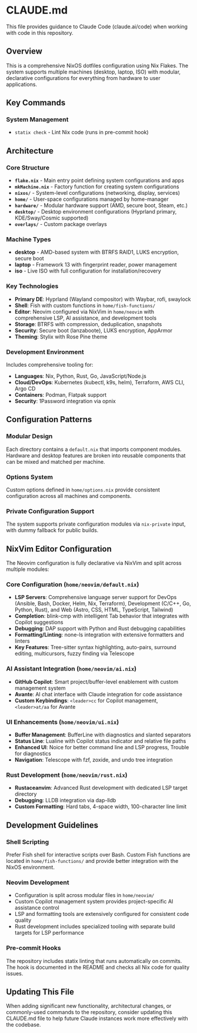 # CLAUDE.md

This file provides guidance to Claude Code (claude.ai/code) when working with code in this repository.

## Overview

This is a comprehensive NixOS dotfiles configuration using Nix Flakes. The system supports multiple machines (desktop, laptop, ISO) with modular, declarative configurations for everything from hardware to user applications.

## Key Commands

### System Management
- `statix check` - Lint Nix code (runs in pre-commit hook)

## Architecture

### Core Structure
- **`flake.nix`** - Main entry point defining system configurations and apps
- **`mkMachine.nix`** - Factory function for creating system configurations
- **`nixos/`** - System-level configurations (networking, display, services)
- **`home/`** - User-space configurations managed by home-manager
- **`hardware/`** - Modular hardware support (AMD, secure boot, Steam, etc.)
- **`desktop/`** - Desktop environment configurations (Hyprland primary, KDE/Sway/Cosmic supported)
- **`overlays/`** - Custom package overlays

### Machine Types
- **desktop** - AMD-based system with BTRFS RAID1, LUKS encryption, secure boot
- **laptop** - Framework 13 with fingerprint reader, power management
- **iso** - Live ISO with full configuration for installation/recovery

### Key Technologies
- **Primary DE**: Hyprland (Wayland compositor) with Waybar, rofi, swaylock
- **Shell**: Fish with custom functions in `home/fish-functions/`
- **Editor**: Neovim configured via NixVim in `home/neovim` with comprehensive LSP, AI assistance, and development tools
- **Storage**: BTRFS with compression, deduplication, snapshots
- **Security**: Secure boot (lanzaboote), LUKS encryption, AppArmor
- **Theming**: Stylix with Rose Pine theme

### Development Environment
Includes comprehensive tooling for:
- **Languages**: Nix, Python, Rust, Go, JavaScript/Node.js
- **Cloud/DevOps**: Kubernetes (kubectl, k9s, helm), Terraform, AWS CLI, Argo CD
- **Containers**: Podman, Flatpak support
- **Security**: 1Password integration via opnix

## Configuration Patterns

### Modular Design
Each directory contains a `default.nix` that imports component modules. Hardware and desktop features are broken into reusable components that can be mixed and matched per machine.

### Options System
Custom options defined in `home/options.nix` provide consistent configuration across all machines and components.

### Private Configuration Support
The system supports private configuration modules via `nix-private` input, with dummy fallback for public builds.

## NixVim Editor Configuration

The Neovim configuration is fully declarative via NixVim and split across multiple modules:

### Core Configuration (`home/neovim/default.nix`)
- **LSP Servers**: Comprehensive language server support for DevOps (Ansible, Bash, Docker, Helm, Nix, Terraform), Development (C/C++, Go, Python, Rust), and Web (Astro, CSS, HTML, TypeScript, Tailwind)
- **Completion**: blink-cmp with intelligent Tab behavior that integrates with Copilot suggestions
- **Debugging**: DAP support with Python and Rust debugging capabilities
- **Formatting/Linting**: none-ls integration with extensive formatters and linters
- **Key Features**: Tree-sitter syntax highlighting, auto-pairs, surround editing, multicursors, fuzzy finding via Telescope

### AI Assistant Integration (`home/neovim/ai.nix`)
- **GitHub Copilot**: Smart project/buffer-level enablement with custom management system
- **Avante**: AI chat interface with Claude integration for code assistance
- **Custom Keybindings**: `<leader>cc` for Copilot management, `<leader>at/aa` for Avante

### UI Enhancements (`home/neovim/ui.nix`)
- **Buffer Management**: BufferLine with diagnostics and slanted separators
- **Status Line**: Lualine with Copilot status indicator and relative file paths
- **Enhanced UI**: Noice for better command line and LSP progress, Trouble for diagnostics
- **Navigation**: Telescope with fzf, zoxide, and undo tree integration

### Rust Development (`home/neovim/rust.nix`)
- **Rustaceanvim**: Advanced Rust development with dedicated LSP target directory
- **Debugging**: LLDB integration via dap-lldb
- **Custom Formatting**: Hard tabs, 4-space width, 100-character line limit

## Development Guidelines

### Shell Scripting
Prefer Fish shell for interactive scripts over Bash. Custom Fish functions are located in `home/fish-functions/` and provide better integration with the NixOS environment.

### Neovim Development
- Configuration is split across modular files in `home/neovim/`
- Custom Copilot management system provides project-specific AI assistance control
- LSP and formatting tools are extensively configured for consistent code quality
- Rust development includes specialized tooling with separate build targets for LSP performance

### Pre-commit Hooks
The repository includes statix linting that runs automatically on commits. The hook is documented in the README and checks all Nix code for quality issues.

## Updating This File

When adding significant new functionality, architectural changes, or commonly-used commands to the repository, consider updating this CLAUDE.md file to help future Claude instances work more effectively with the codebase.
